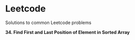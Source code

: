 # Leetcode
Solutions to common Leetcode problems

**34. Find First and Last Position of Element in Sorted Array**
